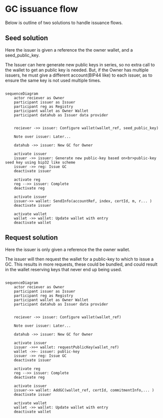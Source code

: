 # GC issuance flow

Below is outline of two solutions to handle issuance flows.

## Seed solution

Here the issuer is given a reference the the owner wallet, and a seed_public_key.

The Issuer can here generate new public keys in series, so no extra call to the wallet to get an public key is needed.
But, if the Owner has multiple issuers, he must give a different account(BIP44 like) to each issuer, as to ensure the same
key is not used multiple times.

```mermaid

sequenceDiagram
    actor reciever as Owner
    participant issuer as Issuer
    participant reg as Registry
    participant wallet as Owner Wallet
    participant datahub as Issuer data provider


    reciever ->> issuer: Configure wallet(wallet_ref, seed_public_key)

    Note over issuer: Later...

    datahub ->> issuer: New GC for Owner

    activate issuer
    issuer ->> issuer: Generate new public-key based on<br>public-key seed key using bip32 like scheme
    issuer ->> reg: Issue GC
    deactivate issuer

    activate reg
    reg -->> issuer: Complete
    deactivate reg

    activate issuer
    issuer->> wallet: SendInfo(accountRef, index, certId, m, r... )
    deactivate issuer

    activate wallet
    wallet ->> wallet: Update wallet with entry
    deactivate wallet

```

## Request solution

Here the issuer is only given a reference the the owner wallet.

The issuer will then request the wallet for a public-key to which to issue a GC.
This results in more requests, these could be bundled, and could result in the wallet reserving keys that never end up being used.

```mermaid

sequenceDiagram
    actor reciever as Owner
    participant issuer as Issuer
    participant reg as Registry
    participant wallet as Owner Wallet
    participant datahub as Issuer data provider


    reciever ->> issuer: Configure wallet(wallet_ref)

    Note over issuer: Later...

    datahub ->> issuer: New GC for Owner

    activate issuer
    issuer ->>+ wallet: requestPublicKey(wallet_ref)
    wallet ->>- issuer: public-key
    issuer ->> reg: Issue GC
    deactivate issuer

    activate reg
    reg -->> issuer: Complete
    deactivate reg

    activate issuer
    issuer->> wallet: AddGC(wallet_ref, certId, commitmentInfo,... )
    deactivate issuer

    activate wallet
    wallet ->> wallet: Update wallet with entry
    deactivate wallet

```
